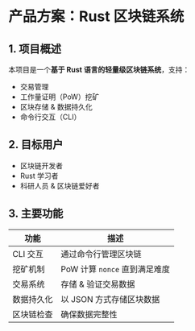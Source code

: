 #  产品方案：Rust 区块链系统

##  1. 项目概述
本项目是一个**基于 Rust 语言的轻量级区块链系统**，支持：
- 交易管理
- 工作量证明（PoW）挖矿
- 区块存储 & 数据持久化
- 命令行交互（CLI）

##  2. 目标用户
- 区块链开发者
- Rust 学习者
- 科研人员 & 区块链爱好者

##  3. 主要功能
| 功能 | 描述 |
|------|------|
|  CLI 交互 | 通过命令行管理区块链 |
|  挖矿机制 | PoW 计算 `nonce` 直到满足难度 |
|  交易系统 | 存储 & 验证交易数据 |
|  数据持久化 | 以 JSON 方式存储区块数据 |
|  区块链检查 | 确保数据完整性 |



